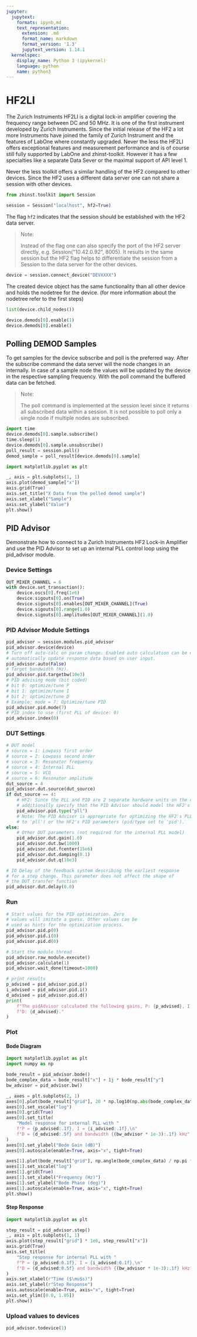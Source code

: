 ```yaml
---
jupyter:
  jupytext:
    formats: ipynb,md
    text_representation:
      extension: .md
      format_name: markdown
      format_version: '1.3'
      jupytext_version: 1.14.1
  kernelspec:
    display_name: Python 3 (ipykernel)
    language: python
    name: python3
---
```


# HF2LI

The Zurich Instruments HF2LI is a digital lock-in amplifier covering the
frequency range between DC and 50 MHz. It is one of the first instrument
developed by Zurich Instruments. Since the initial release of the HF2 a lot more
Instruments have joined the family of Zurich Instrument and the features of
LabOne where constantly upgraded. Never the less the HF2LI offers exceptional
features and measurement performance and is of course still fully supported by
LabOne and zhinst-toolkit. However it has a few specialties like a separate
Data Sever or the maximal support of API level 1.

Never the less toolkit offers a similar handling of the HF2 compared to other
devices. Since the HF2 uses a different data server one can not share a session
with other devices.

```python
from zhinst.toolkit import Session

session = Session("localhost", hf2=True)
```

The flag ``hf2`` indicates that the session should be established with the HF2
data server.

> Note:
>
> Instead of the flag one can also specify the port of the HF2 server directly,
> e.g. Session("10.42.0.92", 8005). It results in the same session but the
> HF2 flag helps to differentiate the session from a Session to the data server
> for the other devices.

```python
device = session.connect_device("DEVXXXX")
```

The created device object has the same functionality than all other device and
holds the nodetree for the device. (for more information about the nodetree
refer to the first steps)

```python
list(device.child_nodes())
```

```python
device.demods[0].enable(1)
device.demods[0].enable()
```

## Polling DEMOD Samples

To get samples for the device subscribe and poll is the preferred way.
After the subscribe command the data server will the node changes in an
internally. In case of a sample node the values will be updated by the device in
the respective sampling frequency. With the poll command the buffered data can
be fetched.

> Note:
>
> The poll command is implemented at the session level since it returns all
> subscribed data within a session. It is not possible to poll only a single
> node if multiple nodes are subscribed.

```python
import time
device.demods[0].sample.subscribe()
time.sleep(1)
device.demods[0].sample.unsubscribe()
poll_result = session.poll()
demod_sample = poll_result[device.demods[0].sample]
```

```python
import matplotlib.pyplot as plt

_, axis = plt.subplots(1, 1)
axis.plot(demod_sample["x"])
axis.grid(True)
axis.set_title("X Data from the polled demod sample")
axis.set_xlabel("Sample")
axis.set_ylabel("Value")
plt.show()
```

## PID Advisor

Demonstrate how to connect to a Zurich Instruments HF2 Lock-in Amplifier and use
the PID Advisor to set up an internal PLL control loop using the pid_advisor
module.

### Device Settings

```python
OUT_MIXER_CHANNEL = 6
with device.set_transaction():
    device.oscs[0].freq(1e6)
    device.sigouts[0].on(True)
    device.sigouts[0].enables[OUT_MIXER_CHANNEL](True)
    device.sigouts[0].range(1.0)
    device.sigouts[0].amplitudes[OUT_MIXER_CHANNEL](1.0)
```

### PID Advisor Module Settings

```python
pid_advisor = session.modules.pid_advisor
pid_advisor.device(device)
# Turn off auto-calc on param change. Enabled auto calculation can be used to
# automatically update response data based on user input.
pid_advisor.auto(False)
# Target bandwidth (Hz).
pid_advisor.pid.targetbw(10e3)
# PID advising mode (bit coded)
# bit 0: optimize/tune P
# bit 1: optimize/tune I
# bit 2: optimize/tune D
# Example: mode = 7: Optimize/tune PID
pid_advisor.pid.mode(7)
# PID index to use (first PLL of device: 0)
pid_advisor.index(0)
```

### DUT Settings

```python
# DUT model
# source = 1: Lowpass first order
# source = 2: Lowpass second order
# source = 3: Resonator frequency
# source = 4: Internal PLL
# source = 5: VCO
# source = 6: Resonator amplitude
dut_source = 4
pid_advisor.dut.source(dut_source)
if dut_source == 4:
    # HF2: Since the PLL and PID are 2 separate hardware units on the device, we need to
    # additionally specify that the PID Advisor should model the HF2's PLL.
    pid_advisor.pid.type("pll")
    # Note: The PID Advisor is appropriate for optimizing the HF2's PLL parameters (pid/type set
    # to 'pll') or the HF2's PID parameters (pid/type set to 'pid').
else:
    # Other DUT parameters (not required for the internal PLL model)
    pid_advisor.dut.gain(1.0)
    pid_advisor.dut.bw(1000)
    pid_advisor.dut.fcenter(15e6)
    pid_advisor.dut.damping(0.1)
    pid_advisor.dut.q(10e3)

# IO Delay of the feedback system describing the earliest response
# for a step change. This parameter does not affect the shape of
# the DUT transfer function
pid_advisor.dut.delay(0.0)
```

### Run

```python
# Start values for the PID optimization. Zero
# values will imitate a guess. Other values can be
# used as hints for the optimization process.
pid_advisor.pid.p(0)
pid_advisor.pid.i(0)
pid_advisor.pid.d(0)

# Start the module thread
pid_advisor.raw_module.execute()
pid_advisor.calculate(1)
pid_advisor.wait_done(timeout=1000)

# print results
p_advised = pid_advisor.pid.p()
i_advised = pid_advisor.pid.i()
d_advised = pid_advisor.pid.d()
print(
    f"The pidAdvisor calculated the following gains, P: {p_advised}, I: {i_advised}, "
    f"D: {d_advised}."
)
```

### Plot

#### Bode Diagram

```python
import matplotlib.pyplot as plt
import numpy as np

bode_result = pid_advisor.bode()
bode_complex_data = bode_result["x"] + 1j * bode_result["y"]
bw_advisor = pid_advisor.bw()

_, axes = plt.subplots(2, 1)
axes[0].plot(bode_result["grid"], 20 * np.log10(np.abs(bode_complex_data)))
axes[0].set_xscale("log")
axes[0].grid(True)
axes[0].set_title(
    "Model response for internal PLL with "
    f"P = {p_advised:.1f}, I = {i_advised:.1f},\n"
    f"D = {d_advised:.5f} and bandwidth {(bw_advisor * 1e-3):.1f} kHz"
)
axes[0].set_ylabel("Bode Gain (dB)")
axes[0].autoscale(enable=True, axis="x", tight=True)

axes[1].plot(bode_result["grid"], np.angle(bode_complex_data) / np.pi * 180)
axes[1].set_xscale("log")
axes[1].grid(True)
axes[1].set_xlabel("Frequency (Hz)")
axes[1].set_ylabel("Bode Phase (deg)")
axes[1].autoscale(enable=True, axis="x", tight=True)
plt.show()
```

#### Step Response

```python
import matplotlib.pyplot as plt

step_result = pid_advisor.step()
_, axis = plt.subplots(1, 1)
axis.plot(step_result["grid"] * 1e6, step_result["x"])
axis.grid(True)
axis.set_title(
    "Step response for internal PLL with "
    f"P = {p_advised:0.1f}, I = {i_advised:0.1f},\n"
    f"D = {d_advised:0.5f} and bandwidth {(bw_advisor * 1e-3):.1f} kHz"
)
axis.set_xlabel(r"Time ($\mu$s)")
axis.set_ylabel(r"Step Response")
axis.autoscale(enable=True, axis="x", tight=True)
axis.set_ylim([0.0, 1.05])
plt.show()
```

### Upload values to devices

```python
pid_advisor.todevice(1)
```

```python

```
